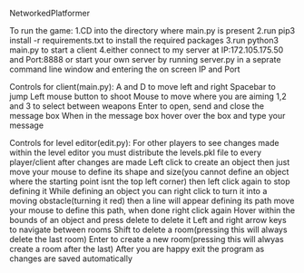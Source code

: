 NetworkedPlatformer

To run the game:
1.CD into the directory where main.py is present
2.run pip3 install -r requirements.txt to install the required packages
3.run python3 main.py to start a client 
4.either connect to my server at IP:172.105.175.50 and Port:8888 or start your own server by running server.py in a seprate command line window and entering the on screen IP and Port

Controls for client(main.py):
A and D to move left and right
Spacebar to jump
Left mouse button to shoot
Mouse to move where you are aiming
1,2 and 3 to select between weapons
Enter to open, send and close the message box 
When in the message box hover over the box and type your message

Controls for level editor(edit.py):
For other players to see changes made within the level editor you must distribute the levels.pkl file to every player/client after changes are made
Left click to create an object then just move your mouse to define its shape and size(you cannot define an object where the starting point isnt the top left corner) then left click again to stop defining it
While defining an object you can right click to turn it into a moving obstacle(turning it red) then a line will appear defining its path move your mouse to define this path, when done right click again
Hover within the bounds of an object and press delete to delete it 
Left and right arrow keys to navigate between rooms
Shift to delete a room(pressing this will always delete the last room)
Enter to create a new room(pressing this will alwyas create a room after the last)
After you are happy exit the program as changes are saved automatically  

